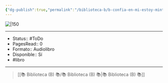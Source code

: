 ```yaml
---
{"dg-publish":true,"permalink":"/biblioteca-b/b-confia-en-mi-estoy-mintiendo/"}
---
```



![|150](http://books.google.com/books/content?id=FZfQEAAAQBAJ&printsec=frontcover&img=1&zoom=1&edge=curl&source=gbs_api)

---

- Status:: #ToDo 
- PagesRead:: 0 
- Formato:: Audiolibro
- Disponible:: Sí 
- #libro 

---

> [[📚 Biblioteca (B) 📚/📚 Biblioteca (B) 📚\|📚 Biblioteca (B) 📚]]